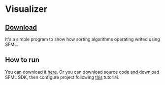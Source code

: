 # Visualizer
[Download](https://github.com/Ziaft/VIsualizer/releases/tag/1.0)
-
It's a simple program to show how sorting algorithms operating writed using SFML.
## How to run
You can download it [here](https://github.com/Ziaft/VIsualizer/releases/tag/1.0).
Or you can download source code and download SFML SDK, then configure project following [this](https://www.sfml-dev.org/tutorials/2.5/start-vc.php) tutorial.
